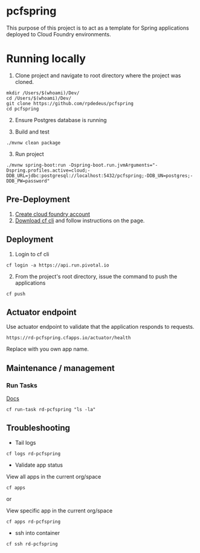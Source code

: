 # pcfspring

This purpose of this project is to act as a template for Spring applications deployed to Cloud Foundry environments.

# Running locally

1. Clone project and navigate to root directory where the project was cloned.

```none
mkdir /Users/$(whoami)/Dev/
cd /Users/$(whoami)/Dev/
git clone https://github.com/rpdedeus/pcfspring
cd pcfspring
```

2. Ensure Postgres database is running

3. Build and test

```none
./mvnw clean package
```

3. Run project

```none
./mvnw spring-boot:run -Dspring-boot.run.jvmArguments="-Dspring.profiles.active=cloud;-DDB_URL=jdbc:postgresql://localhost:5432/pcfspring;-DDB_UN=postgres;-DDB_PW=password"
```

##  Pre-Deployment

1. [Create cloud foundry account](https://login.run.pivotal.io/login)
2. [Download cf cli](https://console.run.pivotal.io/tools) and follow instructions on the page.


## Deployment

1. Login to cf cli

```
cf login -a https://api.run.pivotal.io
```

2. From the project's root directory, issue the command to push the applications

```
cf push
```

## Actuator endpoint 

Use actuator endpoint to validate that the application responds to requests.

```
https://rd-pcfspring.cfapps.io/actuator/health
```

Replace <rd-pcfspring> with you own app name.


## Maintenance / management

### Run Tasks
[Docs](https://docs.cloudfoundry.org/devguide/using-tasks.html)

```
cf run-task rd-pcfspring "ls -la"
```

## Troubleshooting

* Tail logs

```
cf logs rd-pcfspring
```

* Validate app status

View all apps in the current org/space

```
cf apps
```

or  

View specific app in the current org/space

```
cf apps rd-pcfspring
```

* ssh into container

```
cf ssh rd-pcfspring
```
